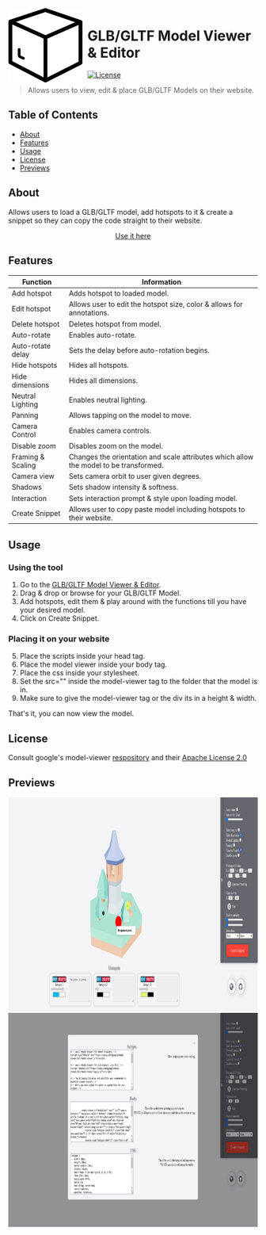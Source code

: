 <img width="150" height="150" align="left" style="float: left; margin: 0 10px 0 0;" alt="modelviewer" src="https://github.com/dave-kramer/modelviewer/blob/main/assets/box.png"> 

# GLB/GLTF Model Viewer & Editor 

[![License](https://img.shields.io/github/license/dave-kramer/modelviewer)](https://github.com/dave-kramer/modelviewer/blob/main/LICENSE)

> Allows users to view, edit & place GLB/GLTF Models on their website.


## Table of Contents

- [About](#about)
- [Features](#features)
- [Usage](#usage)
- [License](#license)
- [Previews](#previews)

## About
Allows users to load a GLB/GLTF model, add hotspots to it & create a snippet so they can copy the code straight to their website.

<p align="center">
 <a href="https://dave-kramer.github.io/modelviewer/">Use it here</a>
</p>

## Features
| Function | Information | 
| ------------- | ------------- |
| Add hotspot | Adds hotspot to loaded model. |
| Edit hotspot | Allows user to edit the hotspot size, color & allows for annotations. |
| Delete hotspot | Deletes hotspot from model. | 
| Auto-rotate | Enables auto-rotate. |
| Auto-rotate delay | Sets the delay before auto-rotation begins. |
| Hide hotspots | Hides all hotspots. | 
| Hide dimensions | Hides all dimensions. |
| Neutral Lighting | Enables neutral lighting. |
| Panning | Allows tapping on the model to move. |
| Camera Control | Enables camera controls. |
| Disable zoom | Disables zoom on the model. |
| Framing & Scaling | Changes the orientation and scale attributes which allow the model to be transformed. |
| Camera view | Sets camera orbit to user given degrees. |
| Shadows | Sets shadow intensity & softness. |
| Interaction | Sets interaction prompt & style upon loading model. |
| Create Snippet | Allows user to copy paste model including hotspots to their website. |

## Usage
### Using the tool
1. Go to the [GLB/GLTF Model Viewer & Editor](https://dave-kramer.github.io/modelviewer/).
2. Drag & drop or browse for your GLB/GLTF Model.
3. Add hotspots, edit them & play around with the functions till you have your desired model.
4. Click on Create Snippet.

### Placing it on your website
5. Place the scripts inside your head tag.
6. Place the model viewer inside your body tag.
7. Place the css inside your stylesheet.
8. Set the src="" inside the model-viewer tag to the folder that the model is in.
9. Make sure to give the model-viewer tag or the div its in a height & width.

That's it, you can now view the model.

## License
Consult google's model-viewer [respository](https://github.com/google/model-viewer) and their [Apache License 2.0](https://github.com/google/model-viewer/blob/master/LICENSE)

## Previews
<img src="https://github.com/dave-kramer/modelviewer/blob/main/previews/preview1.png" width="885" height="432">
<img src="https://github.com/dave-kramer/modelviewer/blob/main/previews/preview2.png" width="885" height="432">
